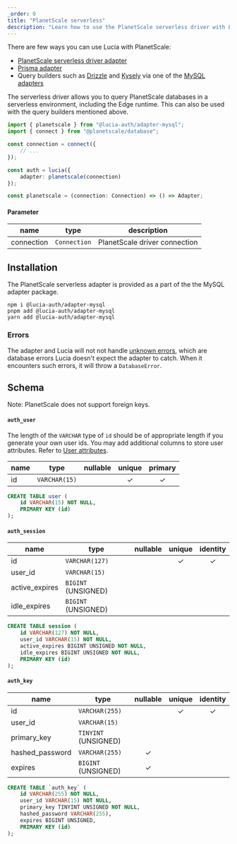 ```yaml
---
_order: 0
title: "PlanetScale serverless"
description: "Learn how to use the PlanetScale serverless driver with Lucia"
---
```


There are few ways you can use Lucia with PlanetScale:

- [PlanetScale serverless driver adapter](/adapters/planetscale)
- [Prisma adapter](/adapters/prisma)
- Query builders such as [Drizzle](/adapters/drizzle) and [Kysely](/adapters/drizzle) via one of the [MySQL adapters](/adapters/mysql)

The serverless driver allows you to query PlanetScale databases in a serverless environment, including the Edge runtime. This can also be used with the query builders mentioned above.

```ts
import { planetscale } from "@lucia-auth/adapter-mysql";
import { connect } from "@planetscale/database";

const connection = connect({
	// ...
});

const auth = lucia({
	adapter: planetscale(connection)
});
```

```ts
const planetscale = (connection: Connection) => () => Adapter;
```

#### Parameter

| name       | type         | description                   |
| ---------- | ------------ | ----------------------------- |
| connection | `Connection` | PlanetScale driver connection |

## Installation

The PlanetScale serverless adapter is provided as a part of the the MySQL adapter package.

```
npm i @lucia-auth/adapter-mysql
pnpm add @lucia-auth/adapter-mysql
yarn add @lucia-auth/adapter-mysql
```

### Errors

The adapter and Lucia will not not handle [unknown errors](/basics/error-handling#known-errors), which are database errors Lucia doesn't expect the adapter to catch. When it encounters such errors, it will throw a `DatabaseError`.

## Schema

Note: PlanetScale does not support foreign keys.

#### `auth_user`

The length of the `VARCHAR` type of `id` should be of appropriate length if you generate your own user ids. You may add additional columns to store user attributes. Refer to [User attributes](/basics/user-attributes).

| name | type          | nullable | unique | primary |
| ---- | ------------- | :------: | :----: | :-----: |
| id   | `VARCHAR(15)` |          |   ✓    |    ✓    |

```sql
CREATE TABLE user (
    id VARCHAR(15) NOT NULL,
    PRIMARY KEY (id)
);
```

#### `auth_session`

| name           | type                | nullable | unique | identity |
| -------------- | ------------------- | :------: | :----: | :------: |
| id             | `VARCHAR(127)`      |          |   ✓    |    ✓     |
| user_id        | `VARCHAR(15)`       |          |        |          |
| active_expires | `BIGINT` (UNSIGNED) |          |        |          |
| idle_expires   | `BIGINT` (UNSIGNED) |          |        |          |

```sql
CREATE TABLE session (
    id VARCHAR(127) NOT NULL,
    user_id VARCHAR(15) NOT NULL,
    active_expires BIGINT UNSIGNED NOT NULL,
    idle_expires BIGINT UNSIGNED NOT NULL,
    PRIMARY KEY (id)
);
```

#### `auth_key`

| name            | type                 | nullable | unique | identity |
| --------------- | -------------------- | :------: | :----: | :------: |
| id              | `VARCHAR(255)`       |          |   ✓    |    ✓     |
| user_id         | `VARCHAR(15)`        |          |        |          |
| primary_key     | `TINYINT` (UNSIGNED) |          |        |          |
| hashed_password | `VARCHAR(255)`       |    ✓     |        |          |
| expires         | `BIGINT` (UNSIGNED)  |    ✓     |        |          |

```sql
CREATE TABLE `auth_key` (
    id VARCHAR(255) NOT NULL,
    user_id VARCHAR(15) NOT NULL,
    primary_key TINYINT UNSIGNED NOT NULL,
    hashed_password VARCHAR(255),
    expires BIGINT UNSIGNED,
    PRIMARY KEY (id)
);
```
